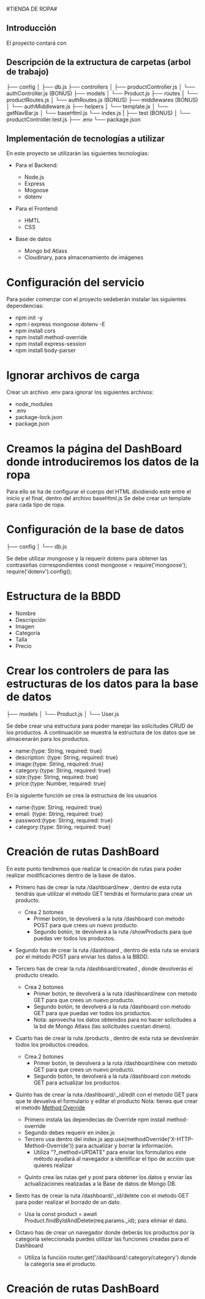 #TIENDA DE ROPA#
## Introducción
El proyecto contará con 

## Descripción de la extructura de carpetas (arbol de trabajo)
├── config
│   ├── db.js
├── controllers
│   ├── productController.js
│   └── authController.js (BONUS)
├── models
│   └── Product.js
├── routes
│   └── productRoutes.js
│   └── authRoutes.js (BONUS)
├── middlewares (BONUS)
│   └── authMiddleware.js
├── helpers
│   └── template.js
│   └── getNavBar.js
│   └── baseHtml.js
└── index.js
|
├── test (BONUS)
│   └── productController.test.js
├── .env
└── package.json

## Implementación de tecnologías a utilizar
En este proyecto se utilizarán las siguientes tecnologías:
- Para el Backend:
    - Node.js
    - Express
    - Mogoose
    - dotenv

- Para el Frontend:
    - HMTL
    - CSS

- Base de datos
    - Mongo bd Atlass
    - Cloudinary, para almacenamiento de imágenes

# Configuración del servicio
Para poder comenzar con el proyecto sedeberán instalar las siguientes dependencias:
- npm init -y
- npm i express mongoose dotenv -E
- npm install cors
- npm install method-override
- npm install express-session
- npm install body-parser

# Ignorar archivos de carga
Crear un archivo .env para ignorar los siguientes archivos:
- node_modules
- .env
- package-lock.json
- package.json

# Creamos la página del DashBoard donde introduciremos los datos de la ropa
Para ello se ha de configurar el cuerpo del HTML dividiendo este entre el inicio y el final, dentro del archivo baseHtml.js
Se debe crear un template para cada tipo de ropa.

# Configuración de la base de datos
├── config
│   └── db.js

Se debe utilizar mongoose y la requerir dotenv para obtener las contraseñas correspondientes
const mongoose = require('mongoose');
require('dotenv').config();

# Estructura de la BBDD
- Nombre
- Descripción
- Imagen
- Categoría
- Talla
- Precio

# Crear los controlers de para las estructuras de los datos para la base de datos
├── models
│   └── Product.js
│   └── User.js

Se debe crear una estructura para poder manejar las solicitudes CRUD de los productos. A continuación se muestra la estructura de los datos que se almacenarán para los productos.
- name:{type: String, required: true}
- description: {type: String, required: true}
- image:{type: String, required: true}
- category:{type: String, required: true}
- size:{type: String, required: true}
- price:{type: Number, required: true}

En la siguiente función se crea la estructura de los usuarios
- name:{type: String, required: true}
- email: {type: String, required: true}
- password:{type: String, required: true}
- category:{type: String, required: true}

# Creación de rutas DashBoard
En este punto tendremos que realizar la creación de rutas para poder realizar modificaciones dentro de la base de datos.
- Primero has de crear la ruta /dashboard/new , dentro de esta ruta tendrás que utilizar el método GET tendrás el formulario para crear un producto.
    - Crea 2 botones
        - Primer botón, te devolverá a la ruta /dashboard con metodo POST para que crees un nuevo producto.
        - Segundo botón, te devolverá a la ruta /showProducts para que puedas ver todos los productos.

- Segundo has de crear la ruta /dashboard , dentro de esta ruta se enviará por el método POST para enviar los datos a la BBDD.

- Tercero has de crear la ruta /dashboard/created , donde devolverás el producto creado.
    - Crea 2 botones
        - Primer botón, te devolverá a la ruta /dashboard/new con metodo GET  para que crees un nuevo producto.
        - Segundo botón, te devolverá a la ruta /dashboard con metodo GET para que puedas ver todos los productos.
        - Nota: aprovecha los datos obtenidos para no hacer solicitudes a la bd de Mongo Atlass (las solicitudes cuestan dinero).

- Cuarto has de crear la ruta /products , dentro de esta ruta se devolverán todos los productos creados.
    - Crea 2 botones
        - Primer botón, te devolverá a la ruta /dashboard/new con metodo GET para que crees un nuevo producto.
        - Segundo botón, te devolverá a la ruta /dashboard con metodo GET para actualizar los productos.

- Quinto has de crear la ruta /dashboard/:_id/edit con el metodo GET para que te devuelva el formulario y editar el producto
    Nota: tienes que crear el metodo  [Method Override](https://www.npmjs.com/package/method-override)
    - Primero instala las dependecias de Override npm install method-override
    - Segundo debes requerir en index.js
    - Tercero usa dentro del index.js app.use(methodOverride('X-HTTP-Method-Override')) para actualizar y borrar la información.
        - Utiliza "?_method=UPDATE" para enviar los formularios este método ayudará al navegador a identificar el tipo de acción que quieres realizar <form action="/dashboard/${recibedProduct._id}/edit?_method=UPDATE">
    - Quinto crea las rutas get y post para obtener los datos y enviar las actualizaciones realizadas a la Base de datos de Mongo DB.

- Sexto has de crear la ruta /dashboard/:_id/delete con el metodo GET para poder realizar el borrado de un dato.
    - Usa la const product = await Product.findByIdAndDelete(req.params._id); para elimiar el dato.

- Octavo has de crear un navegador donde deberás los productos por la categoría seleccionada puedes utilizar las funciones creadas para el Dashboard
    - Utiliza la función router.get('/dashboard/:category/category') donde la categoria sea el producto.

# Creación de rutas DashBoard

